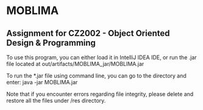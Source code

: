 # MOBLIMA

## Assignment for CZ2002 - Object Oriented Design & Programming

To use this program, you can either load it in IntelliJ IDEA IDE, or run the .jar file located at out/artifacts/MOBLIMA_jar/MOBLIMA.jar

To run the *.jar file using command line, you can go to the directory and enter:
java -jar MOBLIMA.jar

Note that if you encounter errors regarding file integrity, please delete and restore all the files under /res directory.